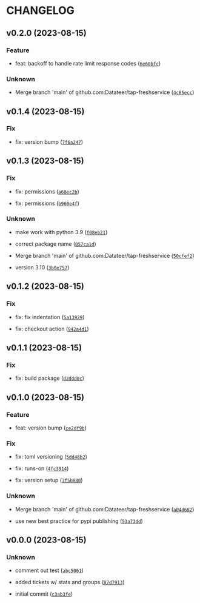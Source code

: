 # CHANGELOG



## v0.2.0 (2023-08-15)

### Feature

* feat: backoff to handle rate limit response codes ([`6e60bfc`](https://github.com/Datateer/tap-freshservice/commit/6e60bfce15a100271c4b82382ee334333778b16b))

### Unknown

* Merge branch &#39;main&#39; of github.com:Datateer/tap-freshservice ([`4c85ecc`](https://github.com/Datateer/tap-freshservice/commit/4c85ecc8a21affa7994e3a63e36dd66b008e1365))


## v0.1.4 (2023-08-15)

### Fix

* fix: version bump ([`7f6a247`](https://github.com/Datateer/tap-freshservice/commit/7f6a2477e9a412e86c78cad0071546ba403dd2c1))


## v0.1.3 (2023-08-15)

### Fix

* fix: permissions ([`a68ec2b`](https://github.com/Datateer/tap-freshservice/commit/a68ec2bfe43ab4892764d9acbeae0c3968f77d1a))

* fix: permissions ([`b960e4f`](https://github.com/Datateer/tap-freshservice/commit/b960e4f2ce8eeb38b118eedd311f6cfca1d8c4b6))

### Unknown

* make work with python 3.9 ([`f08eb21`](https://github.com/Datateer/tap-freshservice/commit/f08eb21b5d37055f55d82712d681494f710266d6))

* correct package name ([`057ca1d`](https://github.com/Datateer/tap-freshservice/commit/057ca1dace4cfb40780f86259bea828840e391b1))

* Merge branch &#39;main&#39; of github.com:Datateer/tap-freshservice ([`50cfef2`](https://github.com/Datateer/tap-freshservice/commit/50cfef2b0ec6471bb9328d697b8e89778301251c))

* version 3.10 ([`3b0e757`](https://github.com/Datateer/tap-freshservice/commit/3b0e75733d2955414a703ef8ae307ca80e83c3d3))


## v0.1.2 (2023-08-15)

### Fix

* fix: fix indentation ([`5a13929`](https://github.com/Datateer/tap-freshservice/commit/5a13929ac6118e18d0d711b55f44030c443038ef))

* fix: checkout action ([`942a4d1`](https://github.com/Datateer/tap-freshservice/commit/942a4d12767ebaeaab263aeff7b5ec7faf91bebb))


## v0.1.1 (2023-08-15)

### Fix

* fix: build package ([`d2ddd0c`](https://github.com/Datateer/tap-freshservice/commit/d2ddd0ca36276ad9c45f51b1c37ec92d3b30a5c4))


## v0.1.0 (2023-08-15)

### Feature

* feat: version bump ([`ce2df9b`](https://github.com/Datateer/tap-freshservice/commit/ce2df9b807e65e07452e6497f7e16757d5191af9))

### Fix

* fix: toml versioning ([`5dd48b2`](https://github.com/Datateer/tap-freshservice/commit/5dd48b20d38018d05597eb8f222bc55b5926634a))

* fix: runs-on ([`4fc3914`](https://github.com/Datateer/tap-freshservice/commit/4fc39142ca0b89edc3e99ac8bc588f1239be424f))

* fix: version setup ([`3f5b880`](https://github.com/Datateer/tap-freshservice/commit/3f5b8801fd4950b93524aafac7c290dbc585f006))

### Unknown

* Merge branch &#39;main&#39; of github.com:Datateer/tap-freshservice ([`a04d682`](https://github.com/Datateer/tap-freshservice/commit/a04d682067e4f699a68d2fd820d88abe493b0a36))

* use new best practice for pypi publishing ([`53a73dd`](https://github.com/Datateer/tap-freshservice/commit/53a73dd8c45d2c8cbfc755dcbe663bdd68245820))


## v0.0.0 (2023-08-15)

### Unknown

* comment out test ([`abc5061`](https://github.com/Datateer/tap-freshservice/commit/abc5061885d2875204933a8cef24d140a14d6a5c))

* added tickets w/ stats and groups ([`87d7913`](https://github.com/Datateer/tap-freshservice/commit/87d79138d61fbaeec27320773768f5eaa10ffa9f))

* initial commit ([`c3ab3fe`](https://github.com/Datateer/tap-freshservice/commit/c3ab3feab0cc2685455fd9f7e9fdb16647ba3ffb))
